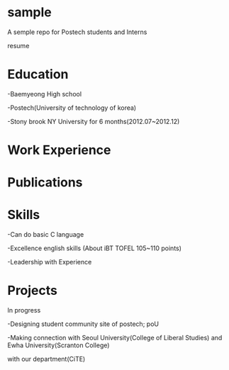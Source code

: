 sample
======
A semple repo for Postech students and Interns


resume

Education 
=========

-Baemyeong High school

-Postech(University of technology of korea)

-Stony brook NY University for 6 months(2012.07~2012.12)


Work Experience
===============


Publications
============

Skills 
======

-Can do basic C language

-Excellence english skills (About iBT TOFEL 105~110 points)

-Leadership with Experience

Projects
========

In progress

-Designing student community site of postech; poU

-Making connection with Seoul University(College of Liberal Studies) and Ewha University(Scranton College) 

with our department(CiTE)


